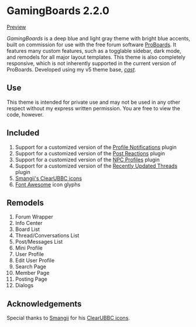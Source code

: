 # GamingBoards 2.2.0
[Preview](https://gaming-boards-theme.proboards.com/)

*GamingBoards* is a deep blue and light gray theme with bright blue accents, built on commission for use with the free forum software [ProBoards](https://proboards.com/). It features many custom features, such as a togglable sidebar, dark mode, and remodels for all major layout templates. This theme is also completely responsive, which is not inherently supported in the current version of ProBoards. Developed using my v5 theme base, [*cast*](https://github.com/elli-mccale/pbt-cast).

## Use
This theme is intended for private use and may not be used in any other respect without my express written permission. You are free to view the code, however.

## Included
1. Support for a customized version of the [Profile Notifications](https://github.com/PopThosePringles/ProBoards-Profile-Notifications) plugin
2. Support for a customized version of the [Post Reactions](https://github.com/PopThosePringles/ProBoards-Post-Reactions) plugin
3. Support for a customized version of the [NPC Profiles](https://www.proboards.com/library/plugins/item/598) plugin
4. Support for a customized version of the [Recently Updated Threads](https://www.proboards.com/library/plugins/item/676) plugin
5. [Smangii's ClearUBBC icons](http://smangii.proboards.com/thread/38879/clearubbc-icons-perfect-any-theme)
6. [Font Awesome](http://fontawesome.io/) icon glyphs

## Remodels
1. Forum Wrapper
2. Info Center
3. Board List
4. Thread/Conversations List
5. Post/Messages List
6. Mini Profile
7. User Profile
8. Edit User Profile
9. Search Page
10. Member Page
11. Posting Page
12. Dialogs

## Acknowledgements
Special thanks to [Smangii](http://smangii.proboards.com/user/1) for his [ClearUBBC icons](http://smangii.proboards.com/thread/38879/clearubbc-icons-perfect-any-theme).
